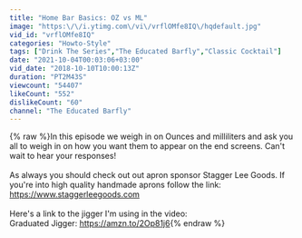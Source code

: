 ```yaml
---
title: "Home Bar Basics: OZ vs ML"
image: "https:\/\/i.ytimg.com\/vi\/vrflOMfe8IQ\/hqdefault.jpg"
vid_id: "vrflOMfe8IQ"
categories: "Howto-Style"
tags: ["Drink The Series","The Educated Barfly","Classic Cocktail"]
date: "2021-10-04T00:03:06+03:00"
vid_date: "2018-10-10T10:00:13Z"
duration: "PT2M43S"
viewcount: "54407"
likeCount: "552"
dislikeCount: "60"
channel: "The Educated Barfly"
---
```

{% raw %}In this episode we weigh in on Ounces and milliliters and ask you<br />all to weigh in on how you want them to appear on the end screens. Can't wait to hear your responses!<br /><br />As always you should check out out apron sponsor Stagger Lee Goods. If you're into high quality handmade aprons follow the link:<br /><a rel="nofollow" target="blank" href="https://www.staggerleegoods.com">https://www.staggerleegoods.com</a><br /><br />Here's a link to the jigger I'm using in the video:<br />Graduated Jigger: <a rel="nofollow" target="blank" href="https://amzn.to/2Op81j6">https://amzn.to/2Op81j6</a>{% endraw %}
